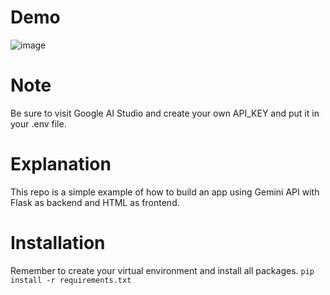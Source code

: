
# Demo

![image](https://github.com/user-attachments/assets/5793eea7-0b3c-4603-8415-79d9a25023b1)

# Note
Be sure to visit Google AI Studio and create your own API_KEY and put it in your .env file.

# Explanation
This repo is a simple example of how to build an app using Gemini API with Flask as backend and HTML as frontend.


# Installation
Remember to create your virtual environment and install all packages.
<code>pip install -r requirements.txt</code>

